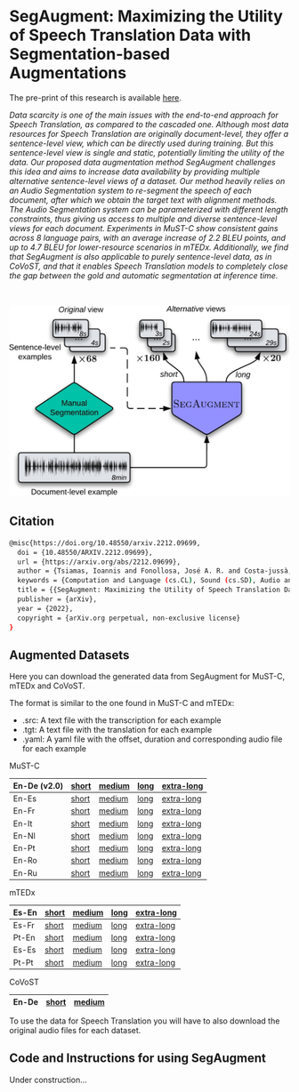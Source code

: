 # SegAugment: Maximizing the Utility of Speech Translation Data with Segmentation-based Augmentations

The pre-print of this research is available [here](https://arxiv.org/abs/2212.09699).

<em>
Data scarcity is one of the main issues with the end-to-end approach for Speech Translation, as compared to the cascaded one. Although most data resources for Speech Translation are originally document-level, they offer a sentence-level view, which can be directly used during training. But this sentence-level view is single and static, potentially limiting the utility of the data. Our proposed data augmentation method SegAugment challenges this idea and aims to increase data availability by providing multiple alternative sentence-level views of a dataset. Our method heavily relies on an Audio Segmentation system to re-segment the speech of each document, after which we obtain the target text with alignment methods. The Audio Segmentation system can be parameterized with different length constraints, thus giving us access to multiple and diverse sentence-level views for each document. Experiments in MuST-C show consistent gains across 8 language pairs, with an average increase of 2.2 BLEU points, and up to 4.7 BLEU for lower-resource scenarios in mTEDx. Additionally, we find that SegAugment is also applicable to purely sentence-level data, as in CoVoST, and that it enables Speech Translation models to completely close the gap between the gold and automatic segmentation at inference time.
</em>

&nbsp;

<img src="figures/introduction_solid.jpg" width="600">

## Citation

```bash
@misc{https://doi.org/10.48550/arxiv.2212.09699,
  doi = {10.48550/ARXIV.2212.09699},
  url = {https://arxiv.org/abs/2212.09699},
  author = {Tsiamas, Ioannis and Fonollosa, José A. R. and Costa-jussà, Marta R.},
  keywords = {Computation and Language (cs.CL), Sound (cs.SD), Audio and Speech Processing (eess.AS)},
  title = {{SegAugment: Maximizing the Utility of Speech Translation Data with Segmentation-based Augmentations}},
  publisher = {arXiv},
  year = {2022},
  copyright = {arXiv.org perpetual, non-exclusive license}
}
```

## Augmented Datasets

Here you can download the generated data from SegAugment for MuST-C, mTEDx and CoVoST.

The format is similar to the one found in MuST-C and mTEDx:

* .src: A text file with the transcription for each example
* .tgt: A text file with the translation for each example
* .yaml: A yaml file with the offset, duration and corresponding audio file for each example

MuST-C

|En-De (v2.0)|[short](https://drive.google.com/uc?export=download&id=1v5B_974Xp_UXjy8VH5eXZgzqHHSGduRZ)|[medium](https://drive.google.com/uc?export=download&id=1v4wQyhH6laOgCCVW_WS-5Jy9w-KnCQY9)|[long](https://drive.google.com/uc?export=download&id=1uyKf0E6b8NhCEfJzrUxtTrmHViKq5vDC)|[extra-long](https://drive.google.com/uc?export=download&id=1usaybFjJC-gu4ARxosBzZjNlJNCCC2WX)|
|---|---|---|---|---|
|En-Es|[short](https://drive.google.com/uc?export=download&id=1sbNhHpfR_IIfUWvbb7g2FxMP_sn0DKkl)|[medium](https://drive.google.com/uc?export=download&id=1s_ZGShc1WODNgrt1UT87DkhdGKXvweVx)|[long](https://drive.google.com/uc?export=download&id=1sQO0iYEfbNUdS11rDMCb9YGTOZMIl6DH)|[extra-long](https://drive.google.com/uc?export=download&id=1sLPjnbpaMnmvOmYMnCIRviuIWtiuZCNG)|
|En-Fr|[short](https://drive.google.com/uc?export=download&id=1szYcZfP9pFrAA6KN4oTpc5HouxAqxb8u)|[medium](https://drive.google.com/uc?export=download&id=1snpZjKGYRPJ3zu0f2HNWHgihByAQBklk)|[long](https://drive.google.com/uc?export=download&id=1sesgB_MUNnR5pHtuULn3kBLilHuZtctF)|[extra-long](https://drive.google.com/uc?export=download&id=1sgb9Am1doggPsVfeDrMCs6Y6qvpN4uiz)|
|En-It|[short](https://drive.google.com/uc?export=download&id=1tEDm93gCyAJUU0-UnsomVRGPJeXu0nxU)|[medium](https://drive.google.com/uc?export=download&id=1t8H1Bvid0wO4deWbm0YUNmnRsycCnSbl)|[long](https://drive.google.com/uc?export=download&id=1tD6N5wzFH9EgLCAA6MvAxXjvnd6YevQ9)|[extra-long](https://drive.google.com/uc?export=download&id=1snzkp73RPjZ8nGTcPdomiay0lQWoKoep)|
|En-Nl|[short](https://drive.google.com/uc?export=download&id=1tUVRKhhl7saQGsVDIeHfbMpzgTcWK-xq)|[medium](https://drive.google.com/uc?export=download&id=1tOnmjaaerpvNi3dd0UqYgUD35pOYWCAp)|[long](https://drive.google.com/uc?export=download&id=1tP4cAyDFXBj6ixDHff1CoOcxF2epaebS)|[extra-long](https://drive.google.com/uc?export=download&id=1tKnGKjOk6l4IlJjH22pHb7CTlk3_h68w)|
|En-Pt|[short](https://drive.google.com/uc?export=download&id=1ts_GRYUbLSGJcWwMTCMORJqRgUjDJLnD)|[medium](https://drive.google.com/uc?export=download&id=1tv8RKkC9BSHo4OyWmtrzLSux1eVlqUWo)|[long](https://drive.google.com/uc?export=download&id=1tuevLRQDSaJ0qTsP2kCla8uybMz2FKPk)|[extra-long](https://drive.google.com/uc?export=download&id=1taZXQ-dY_4aMjVr4higdkbebaT-uBI66)|
|En-Ro|[short](https://drive.google.com/uc?export=download&id=1uJNAqL4Cg5EE9Nup_eHCl7-WFYJ4qC8M)|[medium](https://drive.google.com/uc?export=download&id=1uC7rE6YiHimgJKgVBgZ0_N0t-YDzwuBR)|[long](https://drive.google.com/uc?export=download&id=1uAHFxmvP5Nyxgqy5ivyeFiBzJeDQd03Z)|[extra-long](https://drive.google.com/uc?export=download&id=1u-80RjJy3fpf_1Sm8inKOW-gIknpdvep)|
|En-Ru|[short](https://drive.google.com/uc?export=download&id=1us_0aZab16a_Lz_EH9fDEYVjTCJeuRkg)|[medium](https://drive.google.com/uc?export=download&id=1uWWe5rjFpK019ISi3oS18UWsJ7WodH2Z)|[long](https://drive.google.com/uc?export=download&id=1uSk9V9W0R-bsygzKxEXx_c6C-qeInHGR)|[extra-long](https://drive.google.com/uc?export=download&id=1uJrLlydTW_UjfydFuHqJ_2-8BUtOjm06)|

mTEDx

|Es-En|[short](https://drive.google.com/uc?export=download&id=1r_NltYeAoimyJIFgub8MJ9f6zESq-VCN)|[medium](https://drive.google.com/uc?export=download&id=1rXuli-c1bdE0pnF0k2e1Rmgo73kxKLA3)|[long](https://drive.google.com/uc?export=download&id=1rZt9-PpbsWkZxFGaImqzJkvuzZ4E8Ehw)|[extra-long](https://drive.google.com/uc?export=download&id=1rTRtSS9HMx6Sb_uupGN4cshdNQ142JWC)|
|---|---|---|---|---|
|Es-Fr|[short](https://drive.google.com/uc?export=download&id=1rtC4gGn1AeNPNjKY-ckvheS4Yo06h-NU)|[medium](https://drive.google.com/uc?export=download&id=1rTRtSS9HMx6Sb_uupGN4cshdNQ142JWC)|[long](https://drive.google.com/uc?export=download&id=1rlYgpBIE0zECVWCcc0SWxdhV2Phe_M18)|[extra-long](https://drive.google.com/uc?export=download&id=1rozUGTFvWg4EmCNDUOwXuWeR5FnNdCLn)|
|Pt-En|[short](https://drive.google.com/uc?export=download&id=1sB0haJofpIvtcXAuEqnEHnEjuSEcMcJI)|[medium](https://drive.google.com/uc?export=download&id=1sIc9nbQYaN-TaJNCXeZlexs2xYNZjQCb)|[long](https://drive.google.com/uc?export=download&id=1sB27P4r4VjCtHFnEI7Jf1LhgI5jaQpc4)|[extra-long](https://drive.google.com/uc?export=download&id=1rq4n_wlMijHXZ6zmxlc7o4ypVf_dUMzu)|
|Es-Es|[short](https://drive.google.com/uc?export=download&id=1rxez5cbcRjHVPVktvtIfagIL8P-9XCw2)|[medium](https://drive.google.com/uc?export=download&id=1rq4GPYtTzWX_-BfwMAQr1miCNLmCycYa)|[long](https://drive.google.com/uc?export=download&id=1reTKhYAleALZZRVOdC9YG0JXEl_nvavT)|[extra-long](https://drive.google.com/uc?export=download&id=1rd0pYjijNWUlJVrFVri8O3ODsuEo3U0R)|
|Pt-Pt|[short](https://drive.google.com/uc?export=download&id=1sXhFDtj508ABBYA8YV2zjcTo5m1KnsH6)|[medium](https://drive.google.com/uc?export=download&id=1sNM5qomeguAO89aNK8Yudw2R6v0Ggr87)|[long](https://drive.google.com/uc?export=download&id=1sPjUUEyo17dZpOtTIem-F7O5q1OZEM5I)|[extra-long](https://drive.google.com/uc?export=download&id=1sJa-rERFPChwUAMKsONGMY1-w3w3-_73)|

CoVoST

|En-De|[short](https://drive.google.com/uc?export=download&id=1v98N0eUS5cKDkvcEmN3I9tAAinaylKqasharing)|[medium](https://drive.google.com/uc?export=download&id=1v9hvRhoJWfi7ASBtvYzVQRN1wcecXMgf)|
|---|---|---|

To use the data for Speech Translation you will have to also download the original audio files for each dataset.

## Code and Instructions for using SegAugment

Under construction...